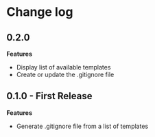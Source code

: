 # Change log

## 0.2.0

**Features**

 - Display list of available templates
 - Create or update the .gitignore file

## 0.1.0 - First Release

**Features**

 - Generate .gitignore file from a list of templates
